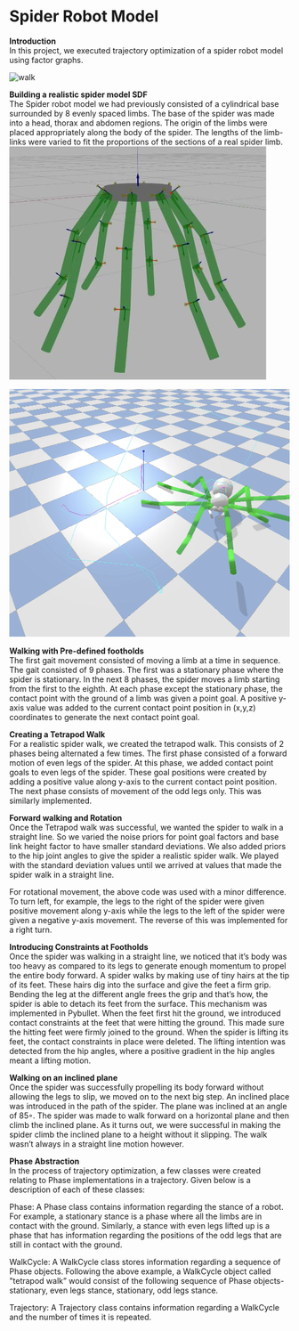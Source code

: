 # Spider Robot Model

**Introduction**  
In this project, we executed trajectory optimization of a spider robot model using factor graphs.  

![walk](walk_and_climb.gif)   

**Building a realistic spider model SDF**  
The Spider robot model we had previously consisted of a cylindrical base surrounded by 8 evenly spaced limbs. The base of the spider was made into a head, thorax and abdomen regions. The origin of the limbs were placed appropriately along the body of the spider. The lengths of the limb-links were varied to fit the proportions of the sections of a real spider limb.  
![prev](spider_puck.JPG)  


![new](spider_new.png)  

**Walking with Pre-defined footholds**  
The first gait movement consisted of moving a limb at a time in sequence. The gait consisted of 9 phases. The first was a stationary phase where the spider is stationary. In the next 8 phases, the spider moves a limb starting from the first to the eighth. At each phase except the stationary phase, the contact point with the ground of a limb was given a point goal. A positive y-axis value was added to the current contact point position in (x,y,z) coordinates to generate the next contact point goal.  

**Creating a Tetrapod Walk**  
For a realistic spider walk, we created the tetrapod walk. This consists of 2 phases being alternated a few times. The first phase consisted of a forward motion of even legs of the spider. At this phase, we added contact point goals to even legs of the spider. These goal positions were created by adding a positive value along y-axis to the current contact point position. The next phase consists of movement of the odd legs only. This was similarly implemented.  

**Forward walking and Rotation**  
Once the Tetrapod walk was successful, we wanted the spider to walk in a straight line. So we varied the noise priors for point goal factors and base link height factor to have smaller standard deviations. We also added priors to the hip joint angles to give the spider a realistic spider walk. We played with the standard deviation values until we arrived at values that made the spider walk in a straight line.  

For rotational movement, the above code was used with a minor difference. To turn left, for example, the legs to the right of the spider were given positive movement along y-axis while the legs to the left of the spider were given a negative y-axis movement. The reverse of this was implemented for a right turn.  

**Introducing Constraints at Footholds**  
Once the spider was walking in a straight line, we noticed that it’s body was too heavy as compared to its legs to generate enough momentum to propel the entire body forward. A spider walks by making use of tiny hairs at the tip of its feet. These hairs dig into the surface and give the feet a firm grip. Bending the leg at the different angle frees the grip and that’s how, the spider is able to detach its feet from the surface. This mechanism was implemented in Pybullet. When the feet first hit the ground, we introduced contact constraints at the feet that were hitting the ground. This made sure the hitting feet were firmly joined to the ground. When the spider is lifting its feet, the contact constraints in place were deleted. The lifting intention was detected from the hip angles, where a positive gradient in the hip angles meant a lifting motion.  

**Walking on an inclined plane**  
Once the spider was successfully propelling its body forward without allowing the legs to slip, we moved on to the next big step. An inclined place was introduced in the path of the spider. The plane was inclined at an angle of 85◦. The spider was made to walk forward on a horizontal plane and then climb the inclined plane. As it turns out, we were successful in making the spider climb the inclined plane to a height without it slipping. The walk wasn’t always in a straight line motion however.  

**Phase Abstraction**  
In the process of trajectory optimization, a few classes were created relating to Phase implementations in a trajectory.
Given below is a description of each of these classes:  

Phase: A Phase class contains information regarding the stance of a robot. For example, a stationary stance is a phase where all the limbs are in contact with the ground. Similarly, a stance with even legs lifted up is a phase that has information regarding the positions of the odd legs that are still in contact with the ground.  

WalkCycle: A WalkCycle class stores information regarding a sequence of Phase objects. Following the above example, a WalkCycle object called "tetrapod walk” would consist of the following sequence of Phase objects- stationary, even legs stance, stationary, odd legs stance.  

Trajectory: A Trajectory class contains information regarding a WalkCycle and the number of times it is repeated.  
